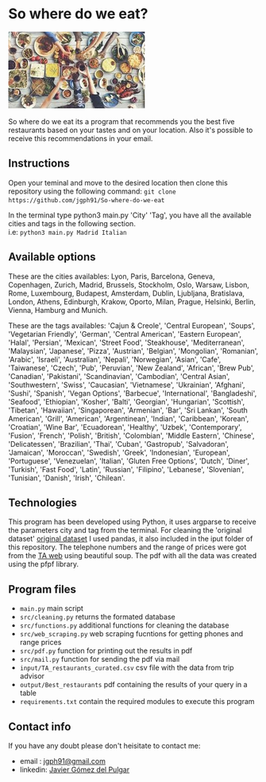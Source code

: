 # So where do we eat?

<a href="https://github.com/jgph91"><img align:center src="./input/food.jpeg" title="Food variety" alt="Food variety"></a>
<!-- [![Best restaurants](./input/food.jpeg)](https://github.com/jgph91) -->

So where do we eat its a program that recommends you the best five restaurants based on your tastes and on your location. Also it's possible to receive this recommendations in your email.

## Instructions

Open your teminal and move to the desired location then clone this repository using the following command: `git clone https://github.com/jgph91/So-where-do-we-eat`   

In the terminal type python3 main.py 'City' 'Tag', you have all the available cities and tags in the following section.  
i.e: `python3 main.py Madrid Italian`

## Available options

These are the cities availables: Lyon, Paris, Barcelona, Geneva, Copenhagen, Zurich, Madrid, Brussels, Stockholm, Oslo, Warsaw, Lisbon, Rome, Luxembourg, Budapest, Amsterdam, Dublin, Ljubljana, Bratislava, London, Athens, Edinburgh, Krakow, Oporto, Milan, Prague, Helsinki, Berlin, Vienna, Hamburg and Munich.   

These are the tags availables: 'Cajun & Creole', 'Central European', 'Soups', 'Vegetarian Friendly', 'German', 'Central American', 'Eastern European', 'Halal', 'Persian', 'Mexican', 'Street Food', 'Steakhouse', 'Mediterranean', 'Malaysian', 'Japanese', 'Pizza', 'Austrian', 'Belgian', 'Mongolian', 'Romanian', 'Arabic', 'Israeli', 'Australian', 'Nepali', 'Norwegian', 'Asian', 'Cafe', 'Taiwanese', 'Czech', 'Pub', 'Peruvian', 'New Zealand', 'African', 'Brew Pub', 'Canadian', 'Pakistani', 'Scandinavian', 'Cambodian', 'Central Asian', 'Southwestern', 'Swiss', 'Caucasian', 'Vietnamese', 'Ukrainian', 'Afghani', 'Sushi', 'Spanish', 'Vegan Options', 'Barbecue', 'International', 'Bangladeshi', 'Seafood', 'Ethiopian', 'Kosher', 'Balti', 'Georgian', 'Hungarian', 'Scottish', 'Tibetan', 'Hawaiian', 'Singaporean', 'Armenian', 'Bar', 'Sri Lankan', 'South American', 'Grill', 'American', 'Argentinean', 'Indian', 'Caribbean', 'Korean', 'Croatian', 'Wine Bar', 'Ecuadorean', 'Healthy', 'Uzbek', 'Contemporary', 'Fusion', 'French', 'Polish', 'British', 'Colombian', 'Middle Eastern', 'Chinese', 'Delicatessen', 'Brazilian', 'Thai', 'Cuban', 'Gastropub', 'Salvadoran', 'Jamaican', 'Moroccan', 'Swedish', 'Greek', 'Indonesian', 'European', 'Portuguese', 'Venezuelan', 'Italian', 'Gluten Free Options', 'Dutch', 'Diner', 'Turkish', 'Fast Food', 'Latin', 'Russian', 'Filipino', 'Lebanese', 'Slovenian', 'Tunisian', 'Danish', 'Irish', 'Chilean'.

## Technologies

This program has been developed using Python, it uses argparse to receive the parameters city and tag from the terminal.
For cleaning the 'original dataset' <a href="https://www.kaggle.com/damienbeneschi/krakow-ta-restaurans-data-raw">original dataset</a> I used pandas, it also included in the iput folder of this repository.
The telephone numbers and the range of prices were got from the <a href="https://www.tripadvisor.com">TA web</a> using beautiful soup.
The pdf with all the data was created using the pfpf library.

## Program files

- `main.py` main script  
- `src/cleaning.py` returns the formated database  
- `src/functions.py` additional functions for cleaning the database  
- `src/web_scraping.py` web scraping fucntions for getting phones and range prices  
- `src/pdf.py` function for printing out the results in pdf  
- `src/mail.py` function for sending the pdf via mail  
- `input/TA_restaurants_curated.csv` csv file with the data from trip advisor  
- `output/Best_restaurants` pdf containing the results of your query in a table
- `requirements.txt` contain the required modules to execute this program  

## Contact info

If you have any doubt please don't heisitate to contact me:

- email : jgph91@gmail.com
- linkedin:  <a href="https://www.linkedin.com/in/javier-gomez-del-pulgar/?locale=en_US">Javier Gómez del Pulgar</a>

